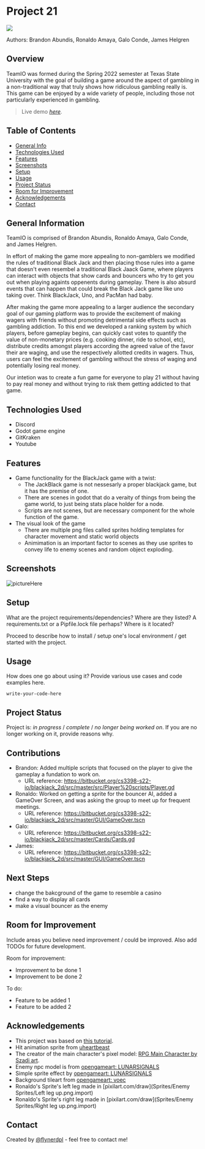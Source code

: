 # Project 21

![](https://i.imgur.com/I8qLz1s.jpg)


Authors: Brandon Abundis, Ronaldo Amaya, Galo Conde, James Helgren
[](https://imgur.com/SiEPvaH)

## Overview
TeamIO was formed during the Spring 2022 semester at Texas State University with the goal of building a game around the aspect of gambling in a non-traditional way that truly shows how ridiculous gambling really is. This game can be enjoyed by a wide variety of people, including those not particularly experienced in gambling.
> Live demo [_here_](https://www.example.com). <!-- If you have the project hosted somewhere, include the link here. -->

## Table of Contents
* [General Info](#general-information)
* [Technologies Used](#technologies-used)
* [Features](#features)
* [Screenshots](#screenshots)
* [Setup](#setup)
* [Usage](#usage)
* [Project Status](#project-status)
* [Room for Improvement](#room-for-improvement)
* [Acknowledgements](#acknowledgements)
* [Contact](#contact)
<!-- * [License](#license) -->


## General Information
TeamIO is comprised of Brandon Abundis, Ronaldo Amaya, Galo Conde, and James Helgren.

In effort of making the game more appealing to non-gamblers we modified the rules of traditional Black Jack and then placing those rules into a game that doesn't even resembel a traditional Black Jaack Game, where players can interact with objects that show cards and bouncers who try to get you out when playing againts oppenents during gameplay. There is also absurd events that can happen that could break the Black Jack game like uno taking over. Think BlackJack, Uno, and PacMan had baby.

After making the game more appealing to a larger audience the secondary goal of our gaming platform was to provide the excitement of making wagers with friends without promoting detrimental side effects such as gambling addiction. To this end we developed a ranking system by which players, before gameplay begins,  can quickly cast votes to quantify the value of non-monetary prices (e.g. cooking dinner, ride to school, etc), distribute credits amongst players according the agreed value of the favor their are waging, and use the respectively allotted credits in wagers. Thus, users can feel the excitement of gambling without the stress of waging and potentially losing real money. 

Our intetion was to create a fun game for everyone to play 21 without having to pay real money and without trying to risk them getting addicted to that game.


## Technologies Used
- Discord
- Godot game engine
- GitKraken
- Youtube

## Features
- Game functionality for the BlackJack game with a twist: 
	* The JackBlack game is not nessesarly a proper blackjack game, but it has the premise of one.
	* There are scenes in godot that do a veraity of things from being the game world, to just being stats place holder for a node.
	* Scripts are not scenes, but are necessary component for the whole function of the game.
- The visual look of the game
	* There are multiple png files called sprites holding templates for character movement and static world objects
	* Animimation is an important factor to scenes as they use sprites to convey life to enemy scenes and random object exploding.



## Screenshots
![pictureHere](./img/screenshot.png)
<!-- If you have screenshots you'd like to share, include them here. -->


## Setup
What are the project requirements/dependencies? Where are they listed? A requirements.txt or a Pipfile.lock file perhaps? Where is it located?

Proceed to describe how to install / setup one's local environment / get started with the project.


## Usage
How does one go about using it?
Provide various use cases and code examples here.

`write-your-code-here`


## Project Status
Project is: _in progress_ / _complete_ / _no longer being worked on_. If you are no longer working on it, provide reasons why.

## Contributions
- Brandon: Added multiple scripts that focused on the player to give the gameplay a fundation to work on.
	- URL reference: https://bitbucket.org/cs3398-s22-io/blackjack_2d/src/master/src/Player%20scripts/Player.gd
- Ronaldo: Worked on getting a sprite for the bouncer AI, added a GameOver Screen, and was asking the group to meet up for frequent meetings.
	- URL reference: https://bitbucket.org/cs3398-s22-io/blackjack_2d/src/master/GUI/GameOver.tscn
- Galo:
	- URL reference: https://bitbucket.org/cs3398-s22-io/blackjack_2d/src/master/Cards/Cards.gd
- James: 
	- URL reference: https://bitbucket.org/cs3398-s22-io/blackjack_2d/src/master/GUI/GameOver.tscn

## Next Steps
- change the bakcground of the game to resemble a casino
- find a way to display all cards
- make a visual bouncer as the enemy

## Room for Improvement
Include areas you believe need improvement / could be improved. Also add TODOs for future development.

Room for improvement:
- Improvement to be done 1
- Improvement to be done 2

To do:
- Feature to be added 1
- Feature to be added 2


## Acknowledgements
- This project was based on [this tutorial](https://www.youtube.com/watch?v=mAbG8Oi-SvQ&list=PL9FzW-m48fn2SlrW0KoLT4n5egNdX-W9a).
- Hit animation sprite from [uheartbeast](https://github.com/uheartbeast/youtube-tutorials/blob/master/Action%20RPG/Action%20RPG%20Resources.zip)
- The creator of the main character's pixel model: [RPG Main Character by Szadi art](https://szadiart.itch.io/rpg-main-character).
- Enemy npc model is from [opengameart: LUNARSIGNALS](https://opengameart.org/content/overhead-action-rpg-hero-2)
- Simple sprite effect by [opengameart: LUNARSIGNALS](https://opengameart.org/content/overhead-action-rpg-forest)
- Background tileart from [opengameart: voec](https://opengameart.org/content/mythical-ruins-tileset)
- Ronaldo's Sprite's left leg made in [pixilart.com/draw](Sprites/Enemy Sprites/Left leg up.png.import)
- Ronaldo's Sprite's right leg made in [pixilart.com/draw](Sprites/Enemy Sprites/Right leg up.png.import)


## Contact
Created by [@flynerdpl](https://www.flynerd.pl/) - feel free to contact me!


<!-- Optional -->
<!-- ## License -->
<!-- This project is open source and available under the [... License](). -->

<!-- You don't have to include all sections - just the one's relevant to your project -->

